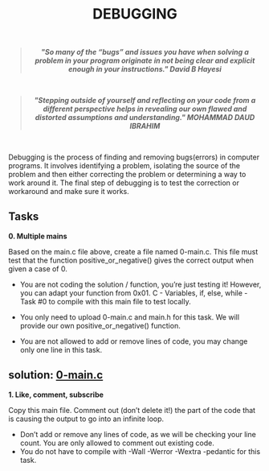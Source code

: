 <h1 align = "center">DEBUGGING</h1>
<br>

<blockquote align = "center"> <b><i>"So many of the “bugs” and issues you have when solving a problem in your program originate in not being clear and explicit enough in your instructions."   David B Hayesi</b></i> </blockquote>

<br>

<blockquote align = "center"> <b><i>"Stepping outside of yourself and reflecting on your code from a different perspective helps in revealing our own flawed and distorted assumptions and understanding." MOHAMMAD DAUD IBRAHIM</b></i> </blockquote>
<br>

Debugging is the process of finding and removing bugs(errors) in computer programs. It involves identifying a problem, isolating the source of the problem and then either correcting the problem or determining a way to work around it. The final step of debugging is to test the correction or workaround and make sure it works.

## Tasks

**0. Multiple mains**

Based on the main.c file above, create a file named 0-main.c. This file must test that the function positive_or_negative() gives the correct output when given a case of 0.

- You are not coding the solution / function, you’re just testing it! However, you can adapt your function from 0x01. C - Variables, if, else, while - Task #0 to compile with this main file to test locally.

- You only need to upload 0-main.c and main.h for this task. We will provide our own positive_or_negative() function.
- You are not allowed to add or remove lines of code, you may change only one line in this task.

solution: [0-main.c](https://github.com/i-am-star/alx-low_level_programming/blob/master/0x03-debugging/0-main.c)
---


**1. Like, comment, subscribe**

Copy this main file. Comment out (don’t delete it!) the part of the code that is causing the output to go into an infinite loop.

- Don’t add or remove any lines of code, as we will be checking your line count. You are only allowed to comment out existing code.
- You do not have to compile with -Wall -Werror -Wextra -pedantic for this task.
